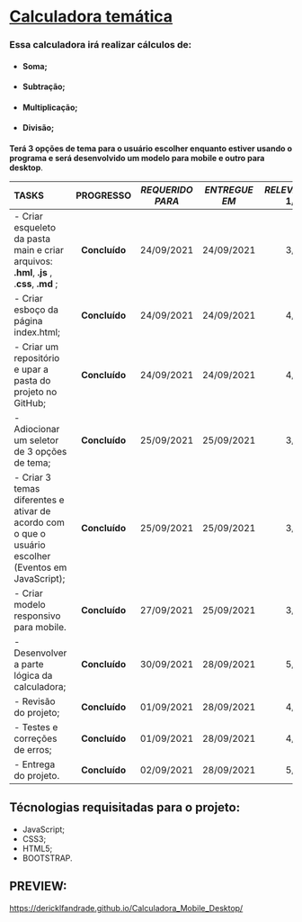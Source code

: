 # 			<u>Calculadora temática</u>

### Essa calculadora irá realizar cálculos de:

- #### Soma;

- #### Subtração;

- #### Multiplicação;

- #### Divisão;

  #### 





**Terá 3 opções de tema para o usuário escolher enquanto estiver usando o programa e será desenvolvido um modelo para mobile e outro para desktop**.



| TASKS                                    |   PROGRESSO   | *REQUERIDO PARA* | *ENTREGUE EM* | *RELEVÂNCIA* 1/5 |
| :--------------------------------------- | :-----------: | :--------------: | :-----------: | :--------------: |
| - Criar esqueleto da pasta main e criar arquivos: **.hml**, **.js** , .**css**, **.md** ; | **Concluído** |    24/09/2021    |  24/09/2021   |       3/5        |
| - Criar esboço da página index.html;     | **Concluído** |    24/09/2021    |  24/09/2021   |       4/5        |
| - Criar um repositório e upar a pasta do projeto no GitHub; | **Concluído** |    24/09/2021    |  24/09/2021   |       4/5        |
| - Adiocionar um seletor de 3 opções de tema; | **Concluído** |    25/09/2021    |  25/09/2021   |       3/5        |
| - Criar 3 temas diferentes e ativar de acordo com o que o usuário escolher (Eventos em JavaScript); | **Concluído** |    25/09/2021    |  25/09/2021   |       3/5        |
| -  Criar modelo responsivo para mobile.  | **Concluído** |    27/09/2021    |  25/09/2021   |       3/5        |
| - Desenvolver a parte lógica da calculadora; | **Concluído** |    30/09/2021    |  28/09/2021   |       5/5        |
| - Revisão do projeto;                    | **Concluído** |    01/09/2021    |  28/09/2021   |       4/5        |
| - Testes e correções de erros;           | **Concluído** |    01/09/2021    |  28/09/2021   |       4/5        |
| - Entrega do projeto.                    | **Concluído** |    02/09/2021    |  28/09/2021   |       5/5        |

## Técnologias requisitadas para o projeto:

- JavaScript;
- CSS3;
- HTML5;
- BOOTSTRAP.



## PREVIEW: 

<https://dericklfandrade.github.io/Calculadora_Mobile_Desktop/>


